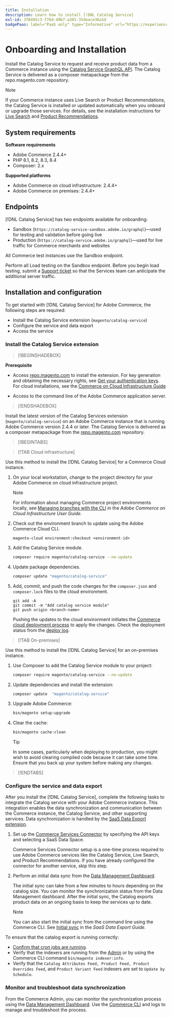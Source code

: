 ```yaml
---
title: Installation
description: Learn how to install [!DNL Catalog Service]
exl-id: 3f8492c3-f76d-49b7-a201-35deace36a1d
badgePaas: label="PaaS only" type="Informative" url="https://experienceleague.adobe.com/en/docs/commerce/user-guides/product-solutions" tooltip="Applies to Adobe Commerce on Cloud projects (Adobe-managed PaaS infrastructure) and on-premises projects only."
---
```

# Onboarding and Installation

Install the Catalog Service to request and receive product data from a Commerce instance using the [Catalog Service GraphQL API](https://developer.adobe.com/commerce/webapi/graphql/schema/catalog-service/). The Catalog Service is delivered as a composer metapackage from the repo.magento.com repository.

>[!NOTE]
>
>If your Commerce instance uses Live Search or Product Recommendations, the Catalog Service is installed or updated automatically when you onboard or upgrade those services. For details, see the installation instructions for [Live Search](https://experienceleague.adobe.com/en/docs/commerce/live-search/install) and [Product Recommendations](https://experienceleague.adobe.com/en/docs/commerce/product-recommendations/getting-started/install-configure).


## System requirements

**Software requirements**

- Adobe Commerce 2.4.4+
- PHP 8.1, 8.2, 8.3, 8.4
- Composer: 2.x

**Supported platforms**

- Adobe Commerce on cloud infrastructure: 2.4.4+
- Adobe Commerce on premises: 2.4.4+

## Endpoints

[!DNL Catalog Service] has two endpoints available for onboarding:

- Sandbox (`https://catalog-service-sandbox.adobe.io/graphql`)—used for testing and validation before going live
- Production (`https://catalog-service.adobe.io/graphql`)—used for live traffic for Commerce merchants and websites

All Commerce test instances use the Sandbox endpoint.

Perform all Load testing on the Sandbox endpoint. Before you begin load testing, submit a [Support ticket](https://experienceleague.adobe.com/docs/commerce-knowledge-base/kb/help-center-guide/magento-help-center-user-guide.html#submit-ticket) so that the Services team can anticipate the additional server traffic.

## Installation and configuration

To get started with [!DNL Catalog Service] for Adobe Commerce, the following steps are required:

- Install the Catalog Service extension (`magento/catalog-service`)
- Configure the service and data export
- Access the service

### Install the Catalog Service extension

>[!BEGINSHADEBOX]

**Prerequisite**

- Access [repo.magento.com](https://repo.magento.com) to install the extension. For key generation and obtaining the necessary rights, see [Get your authentication keys](https://experienceleague.adobe.com/en/docs/commerce-operations/installation-guide/prerequisites/authentication-keys). For cloud installations, see the [Commerce on Cloud Infrastructure Guide](https://experienceleague.adobe.com/en/docs/commerce-cloud-service/user-guide/develop/authentication-keys)

- Access to the command line of the Adobe Commerce application server.

>[!ENDSHADEBOX]

Install the latest version of the Catalog Services extension (`magento/catalog-service`) on an Adobe Commerce instance that is running Adobe Commerce version 2.4.4 or later. The Catalog Service is delivered as a composer metapackage from the [repo.magento.com](https://repo.magento.com) repository.

>[!BEGINTABS]

>[!TAB Cloud infrastructure]

Use this method to install the [!DNL Catalog Service] for a Commerce Cloud instance.

1. On your local workstation, change to the project directory for your Adobe Commerce on cloud infrastructure project.

   >[!NOTE]
   >
   >For information about managing Commerce project environments locally, see [Managing branches with the CLI](https://experienceleague.adobe.com/en/docs/commerce-cloud-service/user-guide/develop/cli-branches) in the _Adobe Commerce on Cloud Infrastructure User Guide_.

1. Check out the environment branch to update using the Adobe Commerce Cloud CLI.

   ```shell
   magento-cloud environment:checkout <environment-id>
   ```

1. Add the Catalog Service module.

   ```bash
   composer require magento/catalog-service --no-update
   ```

1. Update package dependencies.

   ```bash
   composer update "magento/catalog-service"
   ```
1. Add, commit, and push the code changes for the `composer.json` and `composer.lock` files to the cloud environment.

   ```shell
   git add -A
   git commit -m "Add catalog service module"
   git push origin <branch-name>
   ```

   Pushing the updates to the cloud environment initiates the [Commerce cloud deployment process](https://experienceleague.adobe.com/en/docs/commerce-cloud-service/user-guide/develop/deploy/process) to apply the changes. Check the deployment status from the [deploy log](https://experienceleague.adobe.com/en/docs/commerce-cloud-service/user-guide/develop/test/log-locations#deploy-log).

>[!TAB On-premises]

Use this method to install the [!DNL Catalog Service] for an on-premises instance.

1. Use Composer to add the Catalog Service module to your project:

   ```bash
   composer require magento/catalog-service --no-update
   ```

1. Update dependencies and install the extension:

   ```bash
   composer update  "magento/catalog-service"
   ```

1. Upgrade Adobe Commerce:

   ```bash
   bin/magento setup:upgrade
   ```

1. Clear the cache:

   ```bash
   bin/magento cache:clean
   ```

   >[!TIP]
   >
   >In some cases, particularly when deploying to production, you might wish to avoid clearing compiled code because it can take some time. Ensure that you back up your system before making any changes.

>[!ENDTABS]

### Configure the service and data export

After you install the [!DNL Catalog Service], complete the following tasks to integrate the Catalog service with your Adobe Commerce instance. This integration enables the data synchronization and communication between the Commerce instance, the Catalog Service, and other supporting services. Data synchronization is handled by the [SaaS Data Export extension](../data-export/overview.md).

1. Set up the [Commerce Services Connector](https://experienceleague.adobe.com/en/docs/commerce/user-guides/integration-services/saas) by specifying the API keys and selecting a SaaS Data Space.

   Commerce Services Connector setup is a one-time process required to use Adobe Commerce services like the Catalog Service, Live Search, and Product Recommendations. If you have already configured the connector for another service, skip this step.

1. Perform an initial data sync from the [Data Management Dashboard](https://experienceleague.adobe.com/en/docs/commerce-admin/systems/data-transfer/data-dashboard).

   The initial sync can take from a few minutes to hours depending on the catalog size. You can monitor the synchronization status from the Data Management dashboard. After the initial sync, the Catalog exports product data on an ongoing basis to keep the services up to date.

   >[!NOTE]
   >
   >You can also start the initial sync from the command line using the Commerce CLI. See [Initial sync](../data-export/data-export-cli-commands.md#initial-sync) in the _SaaS Data Export Guide_.

To ensure that the catalog export is running correctly:

- [Confirm that cron jobs are running](https://experienceleague.adobe.com/en/docs/commerce-knowledge-base/kb/troubleshooting/miscellaneous/cron-readiness-check-issues).
- Verify that the indexers are running from the [Admin](https://experienceleague.adobe.com/en/docs/commerce-admin/systems/tools/index-management) or by using the Commerce CLI command `bin/magento indexer:info`.
- Verify that the `Catalog Attributes Feed, Product Feed, Product Overrides Feed`, and `Product Variant Feed` indexers are set to `Update by Schedule`.

### Monitor and troubleshoot data synchronization

From the Commerce Admin, you can monitor the synchronization process using the [Data Management Dashboard](https://experienceleague.adobe.com/en/docs/commerce-admin/systems/data-transfer/data-dashboard). Use the [Commerce CLI](../data-export/data-export-cli-commands.md#troubleshooting) and logs to manage and troubleshoot the process.

